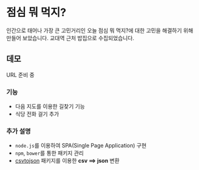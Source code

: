 # 점심 뭐 먹지?
인간으로 태어나 가장 큰 고민거리인 오늘 점심 뭐 먹지?에 대한 고민을 해결하기 위해 만들어 보았습니다. 교대역 근처 밥집으로 수집되었습니다.

## 데모
URL 준비 중

### 기능
- 다음 지도를 이용한 길찾기 기능
- 식당 전화 걸기 추가

### 추가 설명
- `node.js`를 이용하여 SPA(Single Page Application) 구현
- `npm`, `bower`를 통한 패키지 관리
- [csvtojson](https://www.npmjs.com/package/csvtojson) 패키지를 이용한 **csv ==> json** 변환